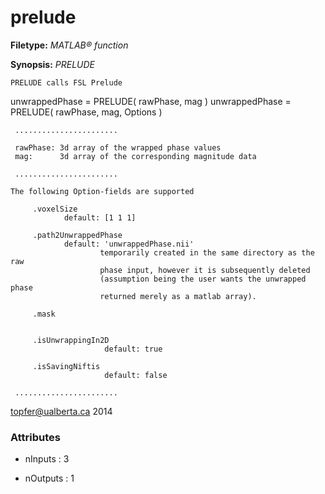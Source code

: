 # prelude

**Filetype:** _MATLAB&reg; function_

**Synopsis:** _PRELUDE_

    PRELUDE calls FSL Prelude

unwrappedPhase = PRELUDE( rawPhase, mag )
unwrappedPhase = PRELUDE( rawPhase, mag, Options )

     .......................

     rawPhase: 3d array of the wrapped phase values
     mag:      3d array of the corresponding magnitude data

     .......................
    
    The following Option-fields are supported

         .voxelSize
                default: [1 1 1]

         .path2UnwrappedPhase 
                default: 'unwrappedPhase.nii' 
                        temporarily created in the same directory as the raw
                        phase input, however it is subsequently deleted
                        (assumption being the user wants the unwrapped phase
                        returned merely as a matlab array).

         .mask


         .isUnwrappingIn2D
                         default: true

         .isSavingNiftis
                         default: false

     .......................
topfer@ualberta.ca	2014


### Attributes


- nInputs : 3

- nOutputs : 1
